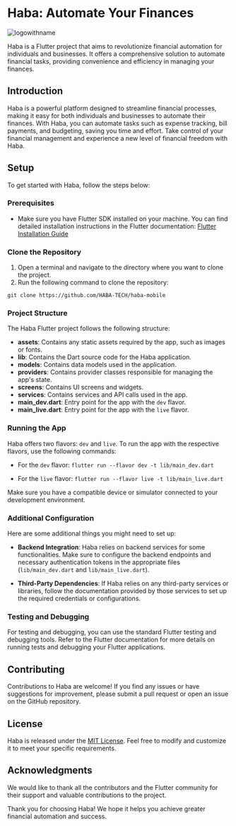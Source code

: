 # Haba: Automate Your Finances

![logowithname](https://user-images.githubusercontent.com/55794066/236267746-b663a617-4d82-44b2-af4d-bfccfafc7e7f.png)



Haba is a Flutter project that aims to revolutionize financial automation for individuals and businesses. It offers a comprehensive solution to automate financial tasks, providing convenience and efficiency in managing your finances.

## Introduction
Haba is a powerful platform designed to streamline financial processes, making it easy for both individuals and businesses to automate their finances. With Haba, you can automate tasks such as expense tracking, bill payments, and budgeting, saving you time and effort. Take control of your financial management and experience a new level of financial freedom with Haba.

## Setup

To get started with Haba, follow the steps below:

### Prerequisites

- Make sure you have Flutter SDK installed on your machine. You can find detailed installation instructions in the Flutter documentation: [Flutter Installation Guide](https://flutter.dev/docs/get-started/install)

### Clone the Repository

1. Open a terminal and navigate to the directory where you want to clone the project.
2. Run the following command to clone the repository:

`git clone https://github.com/HABA-TECH/haba-mobile`


### Project Structure

The Haba Flutter project follows the following structure:

- **assets**: Contains any static assets required by the app, such as images or fonts.
- **lib**: Contains the Dart source code for the Haba application.
- **models**: Contains data models used in the application.
- **providers**: Contains provider classes responsible for managing the app's state.
- **screens**: Contains UI screens and widgets.
- **services**: Contains services and API calls used in the app.
- **main_dev.dart**: Entry point for the app with the `dev` flavor.
- **main_live.dart**: Entry point for the app with the `live` flavor.

### Running the App

Haba offers two flavors: `dev` and `live`. To run the app with the respective flavors, use the following commands:

- For the `dev` flavor:
`flutter run --flavor dev -t lib/main_dev.dart`


- For the `live` flavor:
`flutter run --flavor live -t lib/main_live.dart`


Make sure you have a compatible device or simulator connected to your development environment.

### Additional Configuration

Here are some additional things you might need to set up:

- **Backend Integration**: Haba relies on backend services for some functionalities. Make sure to configure the backend endpoints and necessary authentication tokens in the appropriate files (`lib/main_dev.dart` and `lib/main_live.dart`).

- **Third-Party Dependencies**: If Haba relies on any third-party services or libraries, follow the documentation provided by those services to set up the required credentials or configurations.

### Testing and Debugging

For testing and debugging, you can use the standard Flutter testing and debugging tools. Refer to the Flutter documentation for more details on running tests and debugging your Flutter applications.

## Contributing

Contributions to Haba are welcome! If you find any issues or have suggestions for improvement, please submit a pull request or open an issue on the GitHub repository.

## License

Haba is released under the [MIT License](LICENSE). Feel free to modify and customize it to meet your specific requirements.

## Acknowledgments

We would like to thank all the contributors and the Flutter community for their support and valuable contributions to the project.

Thank you for choosing Haba! We hope it helps you achieve greater financial automation and success.

